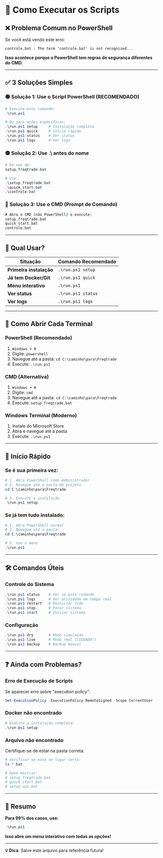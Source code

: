 # 🚀 Como Executar os Scripts

## ❌ **Problema Comum no PowerShell**

Se você está vendo este erro:
```
controle.bat : The term 'controle.bat' is not recognized...
```

**Isso acontece porque o PowerShell tem regras de segurança diferentes do CMD.**

---

## ✅ **3 Soluções Simples**

### 🟢 **Solução 1: Use o Script PowerShell (RECOMENDADO)**
```powershell
# Execute este comando:
.\run.ps1

# Ou para ações específicas:
.\run.ps1 setup     # Instalação completa
.\run.ps1 quick     # Início rápido  
.\run.ps1 status    # Ver status
.\run.ps1 logs      # Ver logs
```

### 🟡 **Solução 2: Use .\ antes do nome**
```powershell
# Em vez de:
setup_freqtrade.bat

# Use:
.\setup_freqtrade.bat
.\quick_start.bat
.\controle.bat
```

### 🔵 **Solução 3: Use o CMD (Prompt de Comando)**
```cmd
# Abra o CMD (não PowerShell) e execute:
setup_freqtrade.bat
quick_start.bat
controle.bat
```

---

## 🎯 **Qual Usar?**

| Situação | Comando Recomendado |
|----------|-------------------|
| **Primeira instalação** | `.\run.ps1 setup` |
| **Já tem Docker/Git** | `.\run.ps1 quick` |
| **Menu interativo** | `.\run.ps1` |
| **Ver status** | `.\run.ps1 status` |
| **Ver logs** | `.\run.ps1 logs` |

---

## 🔧 **Como Abrir Cada Terminal**

### **PowerShell (Recomendado)**
1. `Windows + R`
2. Digite: `powershell`
3. Navegue até a pasta: `cd C:\caminho\para\Freqtrade`
4. Execute: `.\run.ps1`

### **CMD (Alternativa)**
1. `Windows + R`
2. Digite: `cmd`
3. Navegue até a pasta: `cd C:\caminho\para\Freqtrade`
4. Execute: `setup_freqtrade.bat`

### **Windows Terminal (Moderno)**
1. Instale do Microsoft Store
2. Abra e navegue até a pasta
3. Execute: `.\run.ps1`

---

## 🚀 **Início Rápido**

### **Se é sua primeira vez:**
```powershell
# 1. Abra PowerShell como Administrador
# 2. Navegue até a pasta do projeto
cd C:\caminho\para\Freqtrade

# 3. Execute a instalação
.\run.ps1 setup
```

### **Se já tem tudo instalado:**
```powershell
# 1. Abra PowerShell normal
# 2. Navegue até a pasta
cd C:\caminho\para\Freqtrade

# 3. Use o menu
.\run.ps1
```

---

## 🛠️ **Comandos Úteis**

### **Controle do Sistema**
```powershell
.\run.ps1 status    # Ver se está rodando
.\run.ps1 logs      # Ver atividade em tempo real
.\run.ps1 restart   # Reiniciar tudo
.\run.ps1 stop      # Parar sistema
.\run.ps1 start     # Iniciar sistema
```

### **Configuração**
```powershell
.\run.ps1 dry       # Modo simulação
.\run.ps1 live      # Modo real (CUIDADO!)
.\run.ps1 backup    # Backup manual
```

---

## ❓ **Ainda com Problemas?**

### **Erro de Execução de Scripts**
Se aparecer erro sobre "execution policy":
```powershell
Set-ExecutionPolicy -ExecutionPolicy RemoteSigned -Scope CurrentUser
```

### **Docker não encontrado**
```powershell
# Execute a instalação completa:
.\run.ps1 setup
```

### **Arquivo não encontrado**
Certifique-se de estar na pasta correta:
```powershell
# Verificar se está no lugar certo:
ls *.bat

# Deve mostrar:
# setup_freqtrade.bat
# quick_start.bat
# setup_vps.bat
```

---

## 🎉 **Resumo**

**Para 99% dos casos, use:**
```powershell
.\run.ps1
```

**Isso abre um menu interativo com todas as opções!**

---

**💡 Dica**: Salve este arquivo para referência futura!